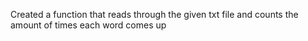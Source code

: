 Created a function that reads through the given txt file and counts the amount of times each word comes up
